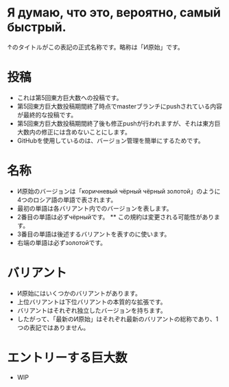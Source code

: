 # Я думаю, что это, вероятно, самый быстрый.
↑のタイトルがこの表記の正式名称です。略称は「И原始」です。

# 投稿
* これは第5回東方巨大数への投稿です。
* 第5回東方巨大数投稿期間終了時点でmasterブランチにpushされている内容が最終的な投稿です。
* 第5回東方巨大数投稿期間終了後も修正pushが行われますが、それは東方巨大数内の修正には含めないことにします。
* GitHubを使用しているのは、バージョン管理を簡単にするためです。

# 名称
* И原始のバージョンは「коричневый чёрный чёрный золотой」のように4つのロシア語の単語で表されます。
* 最初の単語は各バリアント内でのバージョンを表します。
* 2番目の単語は必ずчёрныйです。
** この規約は変更される可能性があります。
* 3番目の単語は後述するバリアントを表すのに使います。
* 右端の単語は必ずзолотойです。

# バリアント
* И原始にはいくつかのバリアントがあります。
* 上位バリアントは下位バリアントの本質的な拡張です。
* バリアントはそれぞれ独立したバージョンを持ちます。
* したがって、「最新のИ原始」はそれぞれ最新のバリアントの総称であり、1つの表記ではありません。

# エントリーする巨大数
* WIP